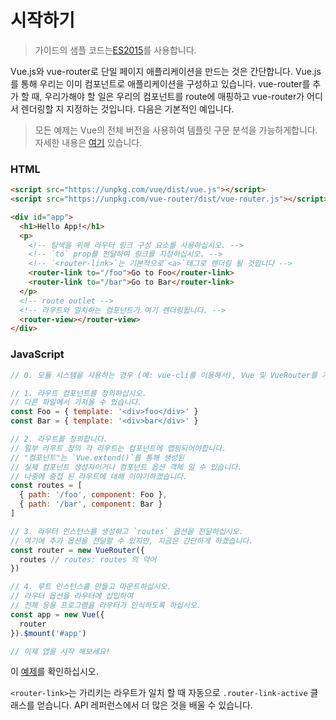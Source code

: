 # 시작하기

> 가이드의 샘플 코드는[ES2015](https://github.com/lukehoban/es6features)를 사용합니다.

Vue.js와 vue-router로 단일 페이지 애플리케이션을 만드는 것은 간단합니다. Vue.js를 통해 우리는 이미 컴포넌트로 애플리케이션을 구성하고 있습니다. vue-router를 추가 할 때, 우리가해야 할 일은 우리의 컴포넌트를 route에 매핑하고 vue-router가 어디서 렌더링할 지 지정하는 것입니다. 다음은 기본적인 예입니다.

> 모든 예제는 Vue의 전체 버전을 사용하여 템플릿 구문 분석을 가능하게합니다. 자세한 내용은 [여기](https://vuejs.org/v2/guide/installation.html#Runtime-Compiler-vs-Runtime-only) 있습니다.

### HTML

``` html
<script src="https://unpkg.com/vue/dist/vue.js"></script>
<script src="https://unpkg.com/vue-router/dist/vue-router.js"></script>

<div id="app">
  <h1>Hello App!</h1>
  <p>
    <!-- 탐색을 위해 라우터 링크 구성 요소를 사용하십시오. -->
    <!-- `to` prop를 전달하여 링크를 지정하십시오. -->
    <!-- `<router-link>`는 기본적으로`<a>`태그로 렌더링 될 것입니다 -->
    <router-link to="/foo">Go to Foo</router-link>
    <router-link to="/bar">Go to Bar</router-link>
  </p>
  <!-- route outlet -->
  <!-- 라우트와 일치하는 컴포넌트가 여기 렌더링됩니다. -->
  <router-view></router-view>
</div>
```

### JavaScript

``` js
// 0. 모듈 시스템을 사용하는 경우 (예: vue-cli를 이용해서), Vue 및 VueRouter를 가져온 다음 `Vue.use(VueRouter)`를 호출하십시오.

// 1. 라우트 컴포넌트를 정의하십시오.
// 다른 파일에서 가져올 수 있습니다.
const Foo = { template: '<div>foo</div>' }
const Bar = { template: '<div>bar</div>' }

// 2. 라우트를 정의합니다.
// 일부 라우트 정의 각 라우트는 컴포넌트에 맵핑되어야합니다.
// "컴포넌트"는 `Vue.extend()`를 통해 생성된
// 실제 컴포넌트 생성자이거나 컴포넌트 옵션 객체 일 수 있습니다.
// 나중에 중첩 된 라우트에 대해 이야기하겠습니다.
const routes = [
  { path: '/foo', component: Foo },
  { path: '/bar', component: Bar }
]

// 3. 라우터 인스턴스를 생성하고 `routes` 옵션을 전달하십시오.
// 여기에 추가 옵션을 전달할 수 있지만, 지금은 간단하게 하겠습니다.
const router = new VueRouter({
  routes // routes: routes 의 약어
})

// 4. 루트 인스턴스를 만들고 마운트하십시오.
// 라우터 옵션을 라우터에 삽입하여
// 전체 응용 프로그램을 라우터가 인식하도록 하십시오.
const app = new Vue({
  router
}).$mount('#app')

// 이제 앱을 시작 해보세요!
```

이 [예제](http://jsfiddle.net/yyx990803/xgrjzsup/)를 확인하십시오.

`<router-link>`는 가리키는 라우트가 일치 할 때 자동으로 `.router-link-active` 클래스를 얻습니다. API 레퍼런스에서 더 많은 것을 배울 수 있습니다.
